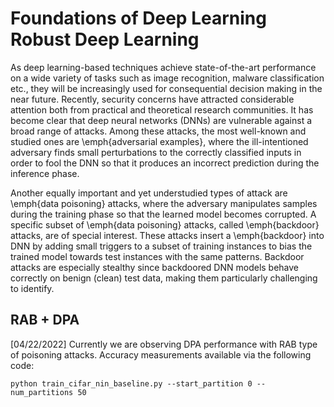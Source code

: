 # Foundations of Deep Learning Robust Deep Learning 

As deep learning-based techniques achieve state-of-the-art performance on a wide variety of tasks such as image recognition, malware classification etc., they will be increasingly used for consequential decision making in the near future. Recently, security concerns have attracted considerable attention both from practical and theoretical research communities. It has become clear that deep neural networks (DNNs) are vulnerable against a broad range of attacks. Among these attacks, the most well-known and studied ones are \emph{adversarial examples}, where the ill-intentioned adversary finds small perturbations to the correctly classified inputs in order to fool the DNN so that it produces an incorrect prediction during the inference phase.

Another equally important and yet understudied types of attack are \emph{data poisoning} attacks, where the adversary manipulates samples during the training phase so that the learned model becomes corrupted. A specific subset of \emph{data poisoning} attacks, called \emph{backdoor} attacks, are of special interest. These attacks insert a \emph{backdoor} into DNN by adding small triggers to a subset of training instances to bias the trained model towards test instances with the same patterns. Backdoor attacks are especially stealthy since backdoored DNN models behave correctly on benign (clean) test data, making them particularly challenging to identify. 


## RAB + DPA
[04/22/2022] Currently we are observing DPA performance with RAB type of poisoning attacks. Accuracy measurements available via the following code: <br/>
```
python train_cifar_nin_baseline.py --start_partition 0 --num_partitions 50
```
